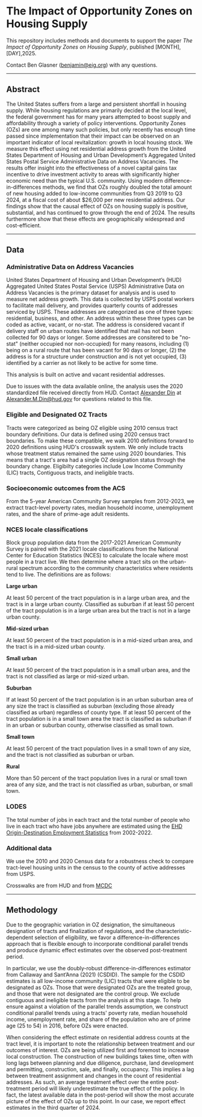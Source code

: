 <h1>The Impact of Opportunity Zones on Housing Supply</h1>

This repository includes methods and documents to support the paper <em>The Impact of Opportunity Zones on Housing Supply</em>, published [MONTH],[DAY],2025.

Contact Ben Glasner (benjamin@eig.org) with any questions.

***
<h2>Abstract</h2>
The United States suffers from a large and persistent shortfall in housing supply. While housing regulations are primarily decided at the local level, the federal government has for many years attempted to boost supply and affordability through a variety of policy interventions. Opportunity Zones (OZs) are one among many such policies, but only recently has enough time passed since implementation that their impact can be observed on an important indicator of local revitalization: growth in local housing stock. We measure this effect using net residential address growth from the United States Department of Housing and Urban Development’s Aggregated United States Postal Service Administrative Data on Address Vacancies. The results offer insight into the effectiveness of a novel capital gains tax incentive to drive investment activity to areas with significantly higher economic need than the typical U.S. community. Using modern difference-in-differences methods, we find that OZs roughly doubled the total amount of new housing added to low-income communities from Q3 2019 to Q3 2024, at a fiscal cost of about $26,000 per new residential address. Our findings show that the causal effect of OZs on housing supply is positive, substantial, and has continued to grow through the end of 2024. The results furthermore show that these effects are geographically widespread and cost-efficient.

***

<h2>Data</h2>

<h3>Administrative Data on Address Vacancies</h3>

United States Department of Housing and Urban Development’s (HUD) Aggregated United States Postal Service (USPS) Administrative Data on Address Vacancies is the primary dataset for analysis and is used to measure net address growth. This data is collected by USPS postal workers to facilitate mail delivery, and provides quarterly counts of addresses serviced by USPS. These addresses are categorized as one of three types: residential, business, and other. An address within these three types can be coded as active, vacant, or no-stat. The address is considered vacant if delivery staff on urban routes have identified that mail has not been collected for 90 days or longer. Some addresses are consitered to be "no-stat" (neither occupied nor non-occupied) for many reasons, including (1) being on a rural route that has been vacant for 90 days or longer, (2) the address is for a structure under construction and is not yet occupied, (3) identified by a carrier as not likely to be active for some time.

This analysis is built on active and vacant residential addresses.

Due to issues with the data available online, the analysis uses the 2020 standardized file received directly from HUD. Contact [Alexander Din](https://www.alexdin.com/) at Alexander.M.Din@hud.gov for questions related to this file.  

<h3>Eligible and Designated OZ Tracts</h3>

Tracts were categorized as being OZ eligible using 2010 census tract boundary definitions. Our data is defined using 2020 census tract boundaries. To make these compatible, we walk 2010 definitions forward to 2020 definitions using HUD's crosswalk system. We only include tracts whose treatment status remained the same using 2020 boundaries. This means that a tract's area had a single OZ designation status through the boundary change. Eligibilty categories include Low Income Community (LIC) tracts, Contiguous tracts, and ineligible tracts.

<h3>Socioeconomic outcomes from the ACS</h3>

From the 5-year American Community Survey samples from 2012-2023, we extract tract-level poverty rates, median household income, unemployment rates, and the share of prime-age adult residents. 

<h3>NCES locale classifications</h3>

Block group population data from the 2017-2021 American Community Survey is paired with the 2021 locale classifications from the National Center for Education Statistics (NCES)  to calculate the locale where most people in a tract live. We then determine where a tract sits on the urban-rural spectrum according to the community characteristics where residents tend to live. The definitions are as follows:

<b>Large urban </b>

At least 50 percent of the tract population is in a large urban area, and the tract is in a large urban county. Classified as suburban if at least 50 percent of the tract population is in a large urban area but the tract is not in a large urban county.

<b>Mid-sized urban </b>

At least 50 percent of the tract population is in a mid-sized urban area, and the tract is in a mid-sized urban county.

<b>Small urban </b>

At least 50 percent of the tract population is in a small urban area, and the tract is not classified as large or mid-sized urban.

<b>Suburban </b>

If at least 50 percent of the tract population is in an urban suburban area of any size the tract is classified as suburban (excluding those already classified as urban) regardless of county type. If at least 50 percent of the tract population is in a small town area the tract is classified as suburban if in an urban or suburban county, otherwise classified as small town.

<b>Small town </b>

At least 50 percent of the tract population lives in a small town of any size, and the tract is not classified as suburban or urban.

<b>Rural </b>

More than 50 percent of the tract population lives in a rural or small town area of any size, and the tract is not classified as urban, suburban, or small town.


<h3>LODES</h3>

The total number of jobs in each tract and the total number of people who live in each tract who have jobs anywhere are estimated using the [EHD Origin-Destination Employment Statistics](https://lehd.ces.census.gov/data/#lodes) from 2002-2022.

<h3>Additional data</h3>

We use the 2010 and 2020 Census data for a robustness check to compare tract-level housing units in the census to the county of active addresses from USPS.

Crosswalks are from HUD and from [MCDC](https://mcdc.missouri.edu/applications/geocorr2022.html)

***

<h2>Methodology</h2>

Due to the geographic variation in OZ designation, the simultaneous designation of tracts and finalization of regulations, and the characteristic-dependent selection of eligibility, we favor a difference-in-differences approach that is flexible enough to incorporate conditional parallel trends and produce dynamic effect estimates over the observed post-treatment period. 

In particular, we use the doubly-robust difference-in-differences estimator from Callaway and Sant’Anna (2021) (CSDID). The sample for the CSDID estimates is all low-income community (LIC) tracts that were eligible to be designated as OZs. Those that were designated OZs are the treated group, and those that were not designated are the control group. We exclude contiguous and ineligible tracts from the analysis at this stage. To help ensure against a violation of the parallel trends assumption, we construct conditional parallel trends using a tracts' poverty rate, median household income, unemployment rate, and share of the population who are of prime age (25 to 54) in 2016, before OZs were enacted.

When considering the effect estimate on residential address counts at the tract level, it is important to note the relationship between treatment and our outcomes of interest. OZs are being utilized first and foremost to increase local construction. The construction of new buildings takes time, often with long lags between planning and due diligence, purchase, land development and permitting, construction, sale, and finally, occupancy. This implies a lag between treatment assignment and changes in the count of residential addresses. As such, an average treatment effect over the entire post-treatment period will likely underestimate the true effect of the policy. In fact, the latest available data in the post-period will show the most accurate picture of the effect of OZs up to this point. In our case, we report effect estimates in the third quarter of 2024.



